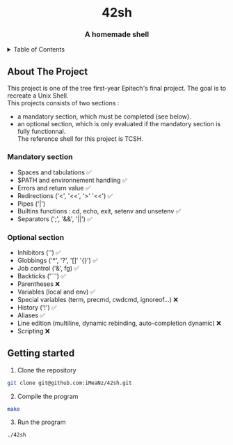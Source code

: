 <!-- PROJECT LOGO -->
<br />
<div align="center">

  <h1 align="center">42sh</h1>
  <h3 align="center">A homemade shell</h3>

</div>

<!-- TABLE OF CONTENTS -->
<details>
    <summary>Table of Contents</summary>
    <ol>
        <li>
            <a href="#about-the-project">About The Project</a>
            <ul>
                <li><a href="#Mandatory section">Mandatory section</a></li>
                <li><a href="#Optional section">Optional section</a></li>
            </ul>
        </li>
        <li>
            <a href="#getting-started">Getting Started</a>
            <ul>
                <li><a href="#installation">Installation</a></li>
            </ul>
        </li>
    </ol>
</details>

<!-- ABOUT THE PROJECT -->
## About The Project

This project is one of the tree first-year Epitech's final project. The goal is to recreate a Unix Shell.  
This projects consists of two sections :
- a mandatory section, which must be completed (see below).
- an optional section, which is only evaluated if the mandatory section is fully functionnal.  
The reference shell for this project is TCSH.

### Mandatory section
- Spaces and tabulations ✅
- $PATH and environnement handling ✅
- Errors and return value ✅
- Redirections ('<', '<<', '>' '<<') ✅
- Pipes ('|')
- Builtins functions : cd, echo, exit, setenv and unsetenv ✅
- Separators (';', '&&', '||') ✅

### Optional section
- Inhibitors ('\') ✅
- Globbings ('*', '?', '[]' '{}') ✅
- Job control ('&', fg) ✅
- Backticks ('``') ✅
- Parentheses ❌
- Variables (local and env) ✅
- Special variables (term, precmd, cwdcmd, ignoreof...) ❌
- History ('!') ✅
- Aliases ✅
- Line edition (multiline, dynamic rebinding, auto-completion dynamic) ❌
- Scripting ❌

## Getting started
1. Clone the repository
  ```sh
  git clone git@github.com:iMeaNz/42sh.git
  ```
2. Compile the program
  ```sh
  make
  ```
3. Run the program
  ```sh
  ./42sh
  ```